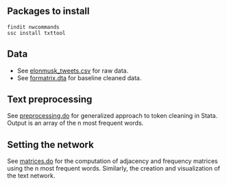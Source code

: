 
## Packages to install
```
findit nwcommands
ssc install txttool
```
## Data
- See [elonmusk_tweets.csv](elonmusk_tweets.csv) for raw data.
- See [formatrix.dta](formatrix.dta) for baseline cleaned data.

## Text preprocessing
See [preprocessing.do](preprocessing.do) for generalized approach to token cleaning in Stata. Output is an array of the n most frequent words.

## Setting the network
See [matrices.do](matrices.do) for the computation of adjacency and frequency matrices using the n most frequent words. Similarly, the creation and visualization of the text network.
